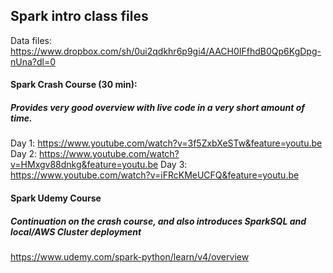## Spark intro class files

Data files: https://www.dropbox.com/sh/0ui2qdkhr6p9gi4/AACH0IFfhdB0Qp6KgDpg-nUna?dl=0

#### Spark Crash Course (30 min):
##### Provides very good overview with live code in a very short amount of time.
Day 1: https://www.youtube.com/watch?v=3f5ZxbXeSTw&feature=youtu.be
Day 2: https://www.youtube.com/watch?v=HMxgv88dnkg&feature=youtu.be
Day 3: https://www.youtube.com/watch?v=iFRcKMeUCFQ&feature=youtu.be

#### Spark Udemy Course
##### Continuation on the crash course, and also introduces SparkSQL and local/AWS Cluster deployment
https://www.udemy.com/spark-python/learn/v4/overview